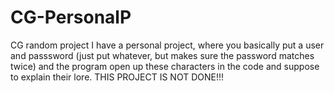 # CG-PersonalP
CG random project
I have a personal project, where you basically put a user and passsword (just put whatever, but makes sure the password matches twice) and the program open up these characters in the code and suppose to explain their lore. THIS PROJECT IS NOT DONE!!!
